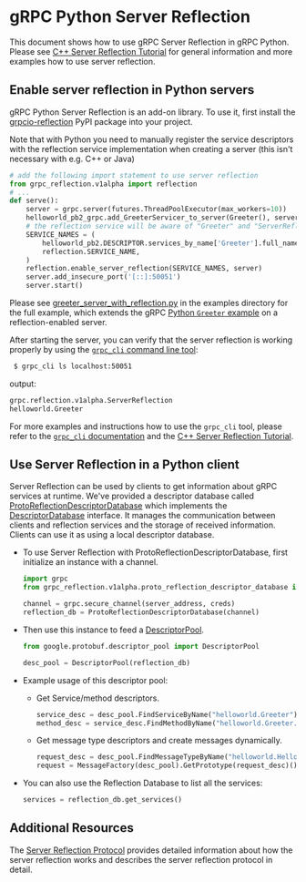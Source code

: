 # gRPC Python Server Reflection

This document shows how to use gRPC Server Reflection in gRPC Python.
Please see [C++ Server Reflection Tutorial] for general information
and more examples how to use server reflection.

## Enable server reflection in Python servers

gRPC Python Server Reflection is an add-on library. To use it, first install
the [grpcio-reflection] PyPI package into your project.

Note that with Python you need to manually register the service
descriptors with the reflection service implementation when creating a server
(this isn't necessary with e.g. C++ or Java)
```python
# add the following import statement to use server reflection
from grpc_reflection.v1alpha import reflection
# ...
def serve():
    server = grpc.server(futures.ThreadPoolExecutor(max_workers=10))
    helloworld_pb2_grpc.add_GreeterServicer_to_server(Greeter(), server)
    # the reflection service will be aware of "Greeter" and "ServerReflection" services.
    SERVICE_NAMES = (
        helloworld_pb2.DESCRIPTOR.services_by_name['Greeter'].full_name,
        reflection.SERVICE_NAME,
    )
    reflection.enable_server_reflection(SERVICE_NAMES, server)
    server.add_insecure_port('[::]:50051')
    server.start()
```

Please see [greeter_server_with_reflection.py] in the examples directory for the full
example, which extends the gRPC [Python `Greeter` example] on a reflection-enabled server.

After starting the server, you can verify that the server reflection
is working properly by using the [`grpc_cli` command line tool]:

 ```sh
  $ grpc_cli ls localhost:50051
  ```

  output:
  ```sh
  grpc.reflection.v1alpha.ServerReflection
  helloworld.Greeter
  ```

  For more examples and instructions how to use the `grpc_cli` tool,
  please refer to the [`grpc_cli` documentation] and the
  [C++ Server Reflection Tutorial].


## Use Server Reflection in a Python client

Server Reflection can be used by clients to get information about gRPC services
at runtime. We've provided a descriptor database called
[ProtoReflectionDescriptorDatabase](../../src/python/grpcio_reflection/grpc_reflection/v1alpha/proto_reflection_descriptor_database.py)
which implements the
[DescriptorDatabase](https://googleapis.dev/python/protobuf/latest/google/protobuf/descriptor_database.html#google.protobuf.descriptor_database.DescriptorDatabase)
interface. It manages the communication between clients and reflection services
and the storage of received information. Clients can use it as using a local
descriptor database.

- To use Server Reflection with ProtoReflectionDescriptorDatabase, first
  initialize an instance with a channel.

  ```Python
  import grpc
  from grpc_reflection.v1alpha.proto_reflection_descriptor_database import ProtoReflectionDescriptorDatabase

  channel = grpc.secure_channel(server_address, creds)
  reflection_db = ProtoReflectionDescriptorDatabase(channel)
  ```

- Then use this instance to feed a
  [DescriptorPool](https://googleapis.dev/python/protobuf/latest/google/protobuf/descriptor_pool.html#google.protobuf.descriptor_pool.DescriptorPool).

  ```Python
  from google.protobuf.descriptor_pool import DescriptorPool

  desc_pool = DescriptorPool(reflection_db)
  ```

- Example usage of this descriptor pool:

  * Get Service/method descriptors.

    ```Python
    service_desc = desc_pool.FindServiceByName("helloworld.Greeter")
    method_desc = service_desc.FindMethodByName("helloworld.Greeter.SayHello")
    ```

  * Get message type descriptors and create messages dynamically.

    ```Python
    request_desc = desc_pool.FindMessageTypeByName("helloworld.HelloRequest")
    request = MessageFactory(desc_pool).GetPrototype(request_desc)()
    ```

- You can also use the Reflection Database to list all the services:

    ```Python
    services = reflection_db.get_services()
    ```


## Additional Resources

The [Server Reflection Protocol] provides detailed
information about how the server reflection works and describes the server reflection
protocol in detail.


[C++ Server Reflection Tutorial]: ../server_reflection_tutorial.md
[grpcio-reflection]: https://pypi.org/project/grpcio-reflection/
[greeter_server_with_reflection.py]: https://github.com/grpc/grpc/blob/master/examples/python/helloworld/greeter_server_with_reflection.py
[Python `Greeter` example]: https://github.com/grpc/grpc/tree/master/examples/python/helloworld
[`grpc_cli` command line tool]: https://github.com/grpc/grpc/blob/master/doc/command_line_tool.md
[`grpc_cli` documentation]: ../command_line_tool.md
[C++ Server Reflection Tutorial]: ../server_reflection_tutorial.md
[Server Reflection Protocol]: ../server-reflection.md
